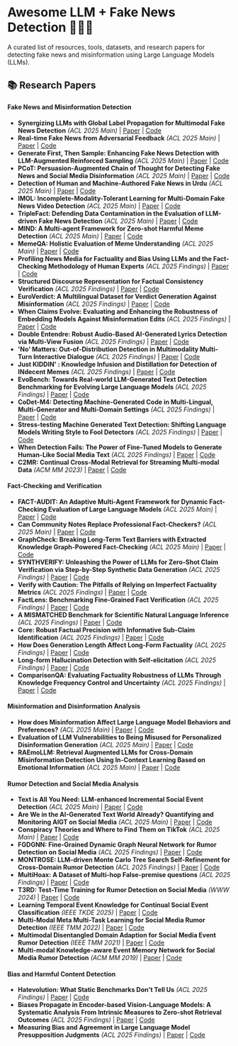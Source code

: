 # Awesome LLM + Fake News Detection 🕵️‍♂️🤖
A curated list of resources, tools, datasets, and research papers for detecting fake news and misinformation using Large Language Models (LLMs).

## 📚 Research Papers

#### **Fake News and Misinformation Detection**
- **Synergizing LLMs with Global Label Propagation for Multimodal Fake News Detection** *(ACL 2025 Main)* | [Paper](https://arxiv.org/abs/2506.00488) | [Code](#)
- **Real-time Fake News from Adversarial Feedback** *(ACL 2025 Main)* | [Paper](#) | [Code](#)
- **Generate First, Then Sample: Enhancing Fake News Detection with LLM-Augmented Reinforced Sampling** *(ACL 2025 Main)* | [Paper](#) | [Code](#)
- **PCoT: Persuasion-Augmented Chain of Thought for Detecting Fake News and Social Media Disinformation** *(ACL 2025 Main)* | [Paper](#) | [Code](#)
- **Detection of Human and Machine-Authored Fake News in Urdu** *(ACL 2025 Main)* | [Paper](#) | [Code](#)
- **IMOL: Incomplete-Modality-Tolerant Learning for Multi-Domain Fake News Video Detection** *(ACL 2025 Main)* | [Paper](#) | [Code](#)
- **TripleFact: Defending Data Contamination in the Evaluation of LLM-driven Fake News Detection** *(ACL 2025 Main)* | [Paper](#) | [Code](#)
- **MIND: A Multi-agent Framework for Zero-shot Harmful Meme Detection** *(ACL 2025 Main)* | [Paper](#) | [Code](#)
- **MemeQA: Holistic Evaluation of Meme Understanding** *(ACL 2025 Main)* | [Paper](#) | [Code](#)
- **Profiling News Media for Factuality and Bias Using LLMs and the Fact-Checking Methodology of Human Experts** *(ACL 2025 Findings)* | [Paper](#) | [Code](#)
- **Structured Discourse Representation for Factual Consistency Verification** *(ACL 2025 Findings)* | [Paper](#) | [Code](#)
- **EuroVerdict: A Multilingual Dataset for Verdict Generation Against Misinformation** *(ACL 2025 Findings)* | [Paper](#) | [Code](#)
- **When Claims Evolve: Evaluating and Enhancing the Robustness of Embedding Models Against Misinformation Edits** *(ACL 2025 Findings)* | [Paper](#) | [Code](#)
- **Double Entendre: Robust Audio-Based AI-Generated Lyrics Detection via Multi-View Fusion** *(ACL 2025 Findings)* | [Paper](#) | [Code](#)
- **'No' Matters: Out-of-Distribution Detection in Multimodality Multi-Turn Interactive Dialogue** *(ACL 2025 Findings)* | [Paper](#) | [Code](#)
- **Just KIDDIN' : Knowledge Infusion and Distillation for Detection of INdecent Memes** *(ACL 2025 Findings)* | [Paper](#) | [Code](#)
- **EvoBench: Towards Real-world LLM-Generated Text Detection Benchmarking for Evolving Large Language Models** *(ACL 2025 Findings)* | [Paper](#) | [Code](#)
- **CoDet-M4: Detecting Machine-Generated Code in Multi-Lingual, Multi-Generator and Multi-Domain Settings** *(ACL 2025 Findings)* | [Paper](#) | [Code](#)
- **Stress-testing Machine Generated Text Detection: Shifting Language Models Writing Style to Fool Detectors** *(ACL 2025 Findings)* | [Paper](#) | [Code](#)
- **When Detection Fails: The Power of Fine-Tuned Models to Generate Human-Like Social Media Text** *(ACL 2025 Findings)* | [Paper](#) | [Code](#)
- **C2MR: Continual Cross-Modal Retrieval for Streaming Multi-modal Data** *(ACM MM 2023)* | [Paper](#) | [Code](#)

#### **Fact-Checking and Verification**
- **FACT-AUDIT: An Adaptive Multi-Agent Framework for Dynamic Fact-Checking Evaluation of Large Language Models** *(ACL 2025 Main)* | [Paper](#) | [Code](#)
- **Can Community Notes Replace Professional Fact-Checkers?** *(ACL 2025 Main)* | [Paper](#) | [Code](#)
- **GraphCheck: Breaking Long-Term Text Barriers with Extracted Knowledge Graph-Powered Fact-Checking** *(ACL 2025 Main)* | [Paper](#) | [Code](#)
- **SYNTHVERIFY: Unleashing the Power of LLMs for Zero-Shot Claim Verification via Step-by-Step Synthetic Data Generation** *(ACL 2025 Findings)* | [Paper](#) | [Code](#)
- **Verify with Caution: The Pitfalls of Relying on Imperfect Factuality Metrics** *(ACL 2025 Findings)* | [Paper](#) | [Code](#)
- **FactLens: Benchmarking Fine-Grained Fact Verification** *(ACL 2025 Findings)* | [Paper](#) | [Code](#)
- **A MISMATCHED Benchmark for Scientific Natural Language Inference** *(ACL 2025 Findings)* | [Paper](#) | [Code](#)
- **Core: Robust Factual Precision with Informative Sub-Claim Identification** *(ACL 2025 Findings)* | [Paper](#) | [Code](#)
- **How Does Generation Length Affect Long-Form Factuality** *(ACL 2025 Findings)* | [Paper](#) | [Code](#)
- **Long-form Hallucination Detection with Self-elicitation** *(ACL 2025 Findings)* | [Paper](#) | [Code](#)
- **ComparisonQA: Evaluating Factuality Robustness of LLMs Through Knowledge Frequency Control and Uncertainty** *(ACL 2025 Findings)* | [Paper](#) | [Code](#)

#### **Misinformation and Disinformation Analysis**
- **How does Misinformation Affect Large Language Model Behaviors and Preferences?** *(ACL 2025 Main)* | [Paper](#) | [Code](#)
- **Evaluation of LLM Vulnerabilities to Being Misused for Personalized Disinformation Generation** *(ACL 2025 Main)* | [Paper](#) | [Code](#)
- **RAEmoLLM: Retrieval Augmented LLMs for Cross-Domain Misinformation Detection Using In-Context Learning Based on Emotional Information** *(ACL 2025 Main)* | [Paper](#) | [Code](#)

#### **Rumor Detection and Social Media Analysis**
- **Text is All You Need: LLM-enhanced Incremental Social Event Detection** *(ACL 2025 Main)* | [Paper](#) | [Code](#)
- **Are We in the AI-Generated Text World Already? Quantifying and Monitoring AIGT on Social Media** *(ACL 2025 Main)* | [Paper](#) | [Code](#)
- **Conspiracy Theories and Where to Find Them on TikTok** *(ACL 2025 Main)* | [Paper](#) | [Code](#)
- **FGDGNN: Fine-Grained Dynamic Graph Neural Network for Rumor Detection on Social Media** *(ACL 2025 Findings)* | [Paper](#) | [Code](#)
- **MONTROSE: LLM-driven Monte Carlo Tree Search Self-Refinement for Cross-Domain Rumor Detection** *(ACL 2025 Findings)* | [Paper](#) | [Code](#)
- **MultiHoax: A Dataset of Multi-hop False-premise questions** *(ACL 2025 Findings)* | [Paper](#) | [Code](#)
- **T3RD: Test-Time Training for Rumor Detection on Social Media** *(WWW 2024)* | [Paper](#) | [Code](#)
- **Learning Temporal Event Knowledge for Continual Social Event Classification** *(IEEE TKDE 2025)* | [Paper](#) | [Code](#)
- **Multi-Modal Meta Multi-Task Learning for Social Media Rumor Detection** *(IEEE TMM 2022)* | [Paper](#) | [Code](#)
- **Multimodal Disentangled Domain Adaption for Social Media Event Rumor Detection** *(IEEE TMM 2021)* | [Paper](#) | [Code](#)
- **Multi-modal Knowledge-aware Event Memory Network for Social Media Rumor Detection** *(ACM MM 2019)* | [Paper](#) | [Code](#)

#### **Bias and Harmful Content Detection**
- **Hatevolution: What Static Benchmarks Don't Tell Us** *(ACL 2025 Findings)* | [Paper](#) | [Code](#)
- **Biases Propagate in Encoder-based Vision-Language Models: A Systematic Analysis From Intrinsic Measures to Zero-shot Retrieval Outcomes** *(ACL 2025 Findings)* | [Paper](#) | [Code](#)
- **Measuring Bias and Agreement in Large Language Model Presupposition Judgments** *(ACL 2025 Findings)* | [Paper](#) | [Code](#)
